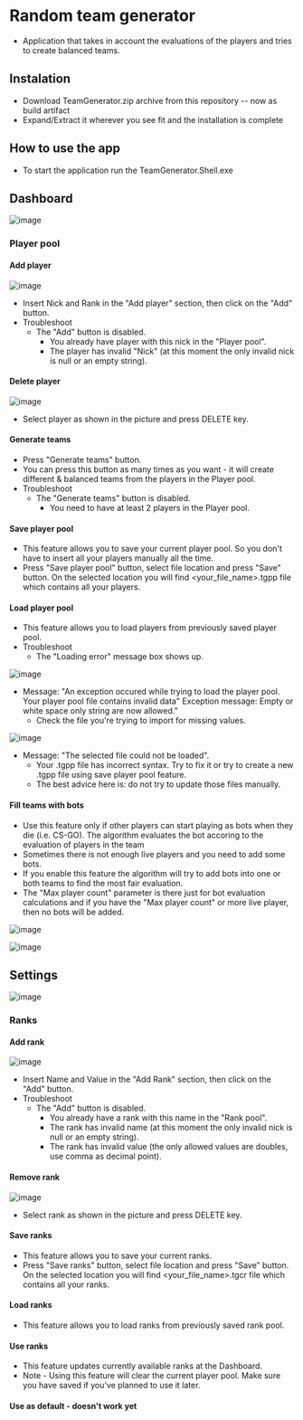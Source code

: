 # Random team generator
- Application that takes in account the evaluations of the players and tries to create balanced teams.

## Instalation
- Download TeamGenerator.zip archive from this repository -- now as build artifact
- Expand/Extract it wherever you see fit and the installation is complete

## How to use the app
- To start the application run the TeamGenerator.Shell.exe


## Dashboard

![image](https://user-images.githubusercontent.com/9948892/145031949-4c085f00-3db2-4796-b94d-fb72ee474e66.png)

### Player pool
#### Add player
![image](https://user-images.githubusercontent.com/9948892/145032292-1d17f4e8-2c68-409b-9bb8-f9da8992dfc7.png)
- Insert Nick and Rank in the "Add player" section, then click on the "Add" button.
- Troubleshoot
  - The "Add" button is disabled.
    - You already have player with this nick in the "Player pool".
    - The player has invalid "Nick" (at this moment the only invalid nick is null or an empty string).

#### Delete player
![image](https://user-images.githubusercontent.com/9948892/145032488-92cbcf71-f42e-4e84-8d73-c7d775ae3649.png)
- Select player as shown in the picture and press DELETE key.

#### Generate teams
- Press "Generate teams" button.
- You can press this button as many times as you want - it will create different & balanced teams from the players in the Player pool.
- Troubleshoot
  - The "Generate teams" button is disabled.
    - You need to have at least 2 players in the Player pool.

#### Save player pool
- This feature allows you to save your current player pool. So you don't have to insert all your players manually all the time.
- Press "Save player pool" button, select file location and press "Save" button. On the selected location you will find <your_file_name>.tgpp file
which contains all your players. 

#### Load player pool
- This feature allows you to load players from previously saved player pool.
- Troubleshoot
  - The "Loading error" message box shows up.

![image](https://user-images.githubusercontent.com/9948892/145034114-f405073b-419f-4217-92d8-53fba12ca700.png)

  - Message: "An exception occured while trying to load the player pool. Your player pool file contains invalid data" Exception message: Empty or white space only string are now allowed."
    - Check the file you're trying to import for missing values.
       
![image](https://user-images.githubusercontent.com/9948892/137003979-057b9878-dd02-44d0-b098-61d2b450b7af.png)

  - Message: "The selected file could not be loaded".
    - Your .tgpp file has incorrect syntax. Try to fix it or try to create a new .tgpp file using save player pool feature.
    - The best advice here is: do not try to update those files manually.


#### Fill teams with bots
- Use this feature only if other players can start playing as bots when they die (i.e. CS-GO). The algorithm evaluates the bot accoring to the evaluation of players in the team
- Sometimes there is not enough live players and you need to add some bots.
- If you enable this feature the algorithm will try to add bots into one or both teams to find the most fair evaluation.
- The "Max player count" parameter is there just for bot evaluation calculations and if you have the "Max player count" or more live player, then no bots will be added.

![image](https://user-images.githubusercontent.com/9948892/145034691-2a66c2d4-cd21-4489-b71b-a363a9b61a36.png)


![image](https://user-images.githubusercontent.com/9948892/145034778-fd48d70f-39db-4384-9e00-0f6d29af166b.png)

## Settings

![image](https://user-images.githubusercontent.com/9948892/149667035-76716ea1-180d-47dd-8527-34a2c4aa999b.png)

### Ranks
#### Add rank
![image](https://user-images.githubusercontent.com/9948892/149667053-17364169-2999-42d9-9173-4f8bfaedbae2.png)
- Insert Name and Value in the "Add Rank" section, then click on the "Add" button.
- Troubleshoot
  - The "Add" button is disabled.
    - You already have a rank with this name in the "Rank pool".
    - The rank has invalid name (at this moment the only invalid nick is null or an empty string).
    - The rank has invalid value (the only allowed values are doubles, use comma as decimal point).

#### Remove rank
![image](https://user-images.githubusercontent.com/9948892/149667170-a0428a36-b9e4-4702-ba32-256a75875605.png)
- Select rank as shown in the picture and press DELETE key.

#### Save ranks
- This feature allows you to save your current ranks.
- Press "Save ranks" button, select file location and press "Save" button. On the selected location you will find <your_file_name>.tgcr file
which contains all your ranks. 

#### Load ranks
- This feature allows you to load ranks from previously saved rank pool.

#### Use ranks
- This feature updates currently available ranks at the Dashboard.
- Note - Using this feature will clear the current player pool. Make sure you have saved if you've planned to use it later.

#### Use as default - doesn't work yet
